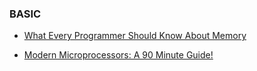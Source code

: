 ### BASIC 

- [What Every Programmer Should Know About Memory](http://www.akkadia.org/drepper/cpumemory.pdf)

- [Modern Microprocessors: A 90 Minute Guide!](http://www.lighterra.com/papers/modernmicroprocessors/)

